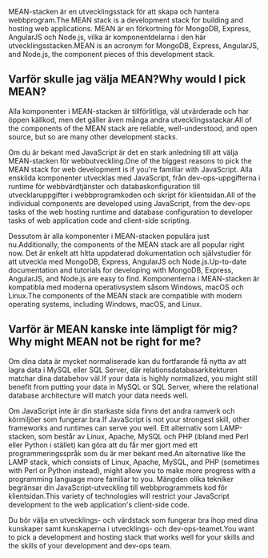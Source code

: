 <span data-ttu-id="05a6e-101">MEAN-stacken är en utvecklingsstack för att skapa och hantera webbprogram.</span><span class="sxs-lookup"><span data-stu-id="05a6e-101">The MEAN stack is a development stack for building and hosting web applications.</span></span> <span data-ttu-id="05a6e-102">MEAN är en förkortning för MongoDB, Express, AngularJS och Node.js, vilka är komponentdelarna i den här utvecklingsstacken.</span><span class="sxs-lookup"><span data-stu-id="05a6e-102">MEAN is an acronym for MongoDB, Express, AngularJS, and Node.js, the component pieces of this development stack.</span></span>

## <a name="why-would-i-pick-mean"></a><span data-ttu-id="05a6e-103">Varför skulle jag välja MEAN?</span><span class="sxs-lookup"><span data-stu-id="05a6e-103">Why would I pick MEAN?</span></span>

<span data-ttu-id="05a6e-104">Alla komponenter i MEAN-stacken är tillförlitliga, väl utvärderade och har öppen källkod, men det gäller även många andra utvecklingsstackar.</span><span class="sxs-lookup"><span data-stu-id="05a6e-104">All of the components of the MEAN stack are reliable, well-understood, and open source, but so are many other development stacks.</span></span> 

<span data-ttu-id="05a6e-105">Om du är bekant med JavaScript är det en stark anledning till att välja MEAN-stacken för webbutveckling.</span><span class="sxs-lookup"><span data-stu-id="05a6e-105">One of the biggest reasons to pick the MEAN stack for web development is if you're familiar with JavaScript.</span></span> <span data-ttu-id="05a6e-106">Alla enskilda komponenter utvecklas med JavaScript, från dev-ops-uppgifterna i runtime för webbvärdtjänster och databaskonfiguration till utvecklaruppgifter i webbprogramkoden och skript för klientsidan.</span><span class="sxs-lookup"><span data-stu-id="05a6e-106">All of the individual components are developed using JavaScript, from the dev-ops tasks of the web hosting runtime and database configuration to developer tasks of web application code and client-side scripting.</span></span>

<span data-ttu-id="05a6e-107">Dessutom är alla komponenter i MEAN-stacken populära just nu.</span><span class="sxs-lookup"><span data-stu-id="05a6e-107">Additionally, the components of the MEAN stack are all popular right now.</span></span> <span data-ttu-id="05a6e-108">Det är enkelt att hitta uppdaterad dokumentation och självstudier för att utveckla med MongoDB, Express, AngularJS och Node.js.</span><span class="sxs-lookup"><span data-stu-id="05a6e-108">Up-to-date documentation and tutorials for developing with MongoDB, Express, AngularJS, and Node.js are easy to find.</span></span> <span data-ttu-id="05a6e-109">Komponenterna i MEAN-stacken är kompatibla med moderna operativsystem såsom Windows, macOS och Linux.</span><span class="sxs-lookup"><span data-stu-id="05a6e-109">The components of the MEAN stack are compatible with modern operating systems, including Windows, macOS, and Linux.</span></span> 

## <a name="why-might-mean-not-be-right-for-me"></a><span data-ttu-id="05a6e-110">Varför är MEAN kanske inte lämpligt för mig?</span><span class="sxs-lookup"><span data-stu-id="05a6e-110">Why might MEAN not be right for me?</span></span>

<span data-ttu-id="05a6e-111">Om dina data är mycket normaliserade kan du fortfarande få nytta av att lagra data i MySQL eller SQL Server, där relationsdatabasarkitekturen matchar dina databehov väl.</span><span class="sxs-lookup"><span data-stu-id="05a6e-111">If your data is highly normalized, you might still benefit from putting your data in MySQL or SQL Server, where the relational database architecture will match your data needs well.</span></span>

<span data-ttu-id="05a6e-112">Om JavaScript inte är din starkaste sida finns det andra ramverk och körmiljöer som fungerar bra.</span><span class="sxs-lookup"><span data-stu-id="05a6e-112">If JavaScript is not your strongest skill, other frameworks and runtimes can serve you well.</span></span> <span data-ttu-id="05a6e-113">Ett alternativ som LAMP-stacken, som består av Linux, Apache, MySQL och PHP (ibland med Perl eller Python i stället) kan göra att du får mer gjort med ett programmeringsspråk som du är mer bekant med.</span><span class="sxs-lookup"><span data-stu-id="05a6e-113">An alternative like the LAMP stack, which consists of Linux, Apache, MySQL, and PHP (sometimes with Perl or Python instead), might allow you to make more progress with a programming language more familiar to you.</span></span> <span data-ttu-id="05a6e-114">Mängden olika tekniker begränsar din JavaScript-utveckling till webbprogrammets kod för klientsidan.</span><span class="sxs-lookup"><span data-stu-id="05a6e-114">This variety of technologies will restrict your JavaScript development to the web application's client-side code.</span></span>

<span data-ttu-id="05a6e-115">Du bör välja en utvecklings- och värdstack som fungerar bra ihop med dina kunskaper samt kunskaperna i utvecklings- och dev-ops-teamet.</span><span class="sxs-lookup"><span data-stu-id="05a6e-115">You want to pick a development and hosting stack that works well for your skills and the skills of your development and dev-ops team.</span></span>